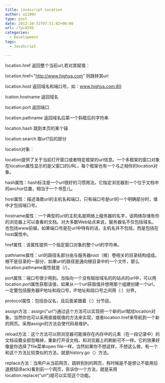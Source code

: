 ```yaml
---
title: javascript Location
author: w1100n
type: post
date: 2012-10-31T07:51:02+00:00
url: /?p=4595
categories:
  - Development
tags:
  - JavaScript

---
```

location.href 返回整个当前url,若对其赋值：
  
location.href="http://www.highya.com" 则跳转其url
  
location.host 返回域名和端口号，如：www.highya.com:80
  
lcation.hostname 返回域名
  
location.port 返回端口
  
location.pathname 返回域名后第一个斜框后的字符串
  
location.hash 跳到本页的某个锚
  
location.search 取url?后的部分

location对象：

location提供了关于当前打开窗口或者特定框架的url信息。一个多框架的窗口对象在location属性显示的是父窗口的URL，每个框架也有一个与之相伴的location对象。

hash属性：hash标注是一个url很好的习惯用法，它指定浏览器到一个位于文档中的anchor位置，相当于一个书签儿。

host属性：描述渔歌url的主机名和端口，只有端口号是url的一个明确部分时，值中才包括端口号。

hostname属性：一个典型的url的主机名是网络上服务器的名字，该网络存储有你的浏览器上可以查看的文档。对大多数Web站点来说，服务器名不仅包括域名，也包括www前缀，如果端口号是在url中特有的话，主机名并不包括，而是包括在host属性中。

href属性：该属性提供一个指定窗口对象的整个url的字符串。

pathname属性：url的路径名部分由与服务器root（根）卷相关的目录结构组成。根不是目录的一部分，如果url的路径是通向根目录中的一个文件，那么location.pathname属性就是（/）。

port属性：端口号很少用到。当指向一个没有赋给域名的的站点的url中，可以用location.port属性获取该值，如果从一个url获取值并想用那个组建创建一个url，一定要包括服务器IP地址和段口号，IP地址和段口号之间用（:）分界。

protocol属性：包括协议名，且后面紧跟着（:）分节目。

assign方法：assign("url")通过这个方法可以实现把一个新的url赋给location对象。当然你也可以采用直接赋值的方法来实现，或者location.href来导航到一个新的网页。采用assign的方法会使代码易维护。

reload方法：这个方法可以把浏览器可能保存在内存中的元素（在一段记录中）的文档设置全部忽略掉，重新打开该文档，和浏览器上的刷新可不一样。它的效果好像是你选择了file菜单open file一样。当然如果你不想这样，不想这么做，有一个和这个方法比较类似的方法，就是history.go（）方法。

replace方法：当用户从当前网页，跳转到别的网页，有时候是不是想让不能用后退按钮(Back)看到前一个网页，告诉你一个方法，就是采用location.replace("url")就可以实现这个功能。
